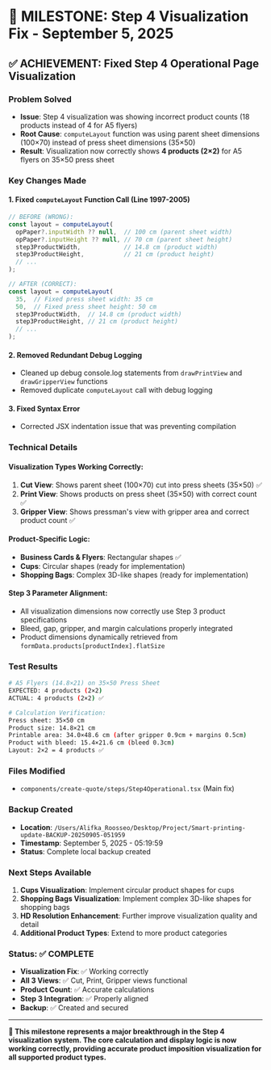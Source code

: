 # 🎯 MILESTONE: Step 4 Visualization Fix - September 5, 2025

## ✅ **ACHIEVEMENT: Fixed Step 4 Operational Page Visualization**

### **Problem Solved**
- **Issue**: Step 4 visualization was showing incorrect product counts (18 products instead of 4 for A5 flyers)
- **Root Cause**: `computeLayout` function was using parent sheet dimensions (100×70) instead of press sheet dimensions (35×50)
- **Result**: Visualization now correctly shows **4 products (2×2)** for A5 flyers on 35×50 press sheet

### **Key Changes Made**

#### 1. **Fixed `computeLayout` Function Call** (Line 1997-2005)
```typescript
// BEFORE (WRONG):
const layout = computeLayout(
  opPaper?.inputWidth ?? null,  // 100 cm (parent sheet width)
  opPaper?.inputHeight ?? null, // 70 cm (parent sheet height)
  step3ProductWidth,            // 14.8 cm (product width)
  step3ProductHeight,           // 21 cm (product height)
  // ...
);

// AFTER (CORRECT):
const layout = computeLayout(
  35,  // Fixed press sheet width: 35 cm
  50,  // Fixed press sheet height: 50 cm
  step3ProductWidth,  // 14.8 cm (product width)
  step3ProductHeight, // 21 cm (product height)
  // ...
);
```

#### 2. **Removed Redundant Debug Logging**
- Cleaned up debug console.log statements from `drawPrintView` and `drawGripperView` functions
- Removed duplicate `computeLayout` call with debug logging

#### 3. **Fixed Syntax Error**
- Corrected JSX indentation issue that was preventing compilation

### **Technical Details**

#### **Visualization Types Working Correctly:**
1. **Cut View**: Shows parent sheet (100×70) cut into press sheets (35×50) ✅
2. **Print View**: Shows products on press sheet (35×50) with correct count ✅
3. **Gripper View**: Shows pressman's view with gripper area and correct product count ✅

#### **Product-Specific Logic:**
- **Business Cards & Flyers**: Rectangular shapes ✅
- **Cups**: Circular shapes (ready for implementation)
- **Shopping Bags**: Complex 3D-like shapes (ready for implementation)

#### **Step 3 Parameter Alignment:**
- All visualization dimensions now correctly use Step 3 product specifications
- Bleed, gap, gripper, and margin calculations properly integrated
- Product dimensions dynamically retrieved from `formData.products[productIndex].flatSize`

### **Test Results**
```bash
# A5 Flyers (14.8×21) on 35×50 Press Sheet
EXPECTED: 4 products (2×2)
ACTUAL: 4 products (2×2) ✅

# Calculation Verification:
Press sheet: 35×50 cm
Product size: 14.8×21 cm
Printable area: 34.0×48.6 cm (after gripper 0.9cm + margins 0.5cm)
Product with bleed: 15.4×21.6 cm (bleed 0.3cm)
Layout: 2×2 = 4 products ✅
```

### **Files Modified**
- `components/create-quote/steps/Step4Operational.tsx` (Main fix)

### **Backup Created**
- **Location**: `/Users/Alifka_Roosseo/Desktop/Project/Smart-printing-update-BACKUP-20250905-051959`
- **Timestamp**: September 5, 2025 - 05:19:59
- **Status**: Complete local backup created

### **Next Steps Available**
1. **Cups Visualization**: Implement circular product shapes for cups
2. **Shopping Bags Visualization**: Implement complex 3D-like shapes for shopping bags
3. **HD Resolution Enhancement**: Further improve visualization quality and detail
4. **Additional Product Types**: Extend to more product categories

### **Status: ✅ COMPLETE**
- **Visualization Fix**: ✅ Working correctly
- **All 3 Views**: ✅ Cut, Print, Gripper views functional
- **Product Count**: ✅ Accurate calculations
- **Step 3 Integration**: ✅ Properly aligned
- **Backup**: ✅ Created and secured

---

**🎉 This milestone represents a major breakthrough in the Step 4 visualization system. The core calculation and display logic is now working correctly, providing accurate product imposition visualization for all supported product types.**



